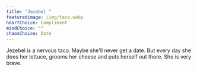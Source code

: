 ```yaml
---
title: "Jezebel "
featuredimage: /img/taco.webp
heartChoice: Compliment
mindChoice: ""
chaosChoice: Date
---
```

Jezebel is a nervous taco.  Maybe she'll never get a date.  But every day she does her lettuce, grooms her cheese and puts herself out there. She is very brave.